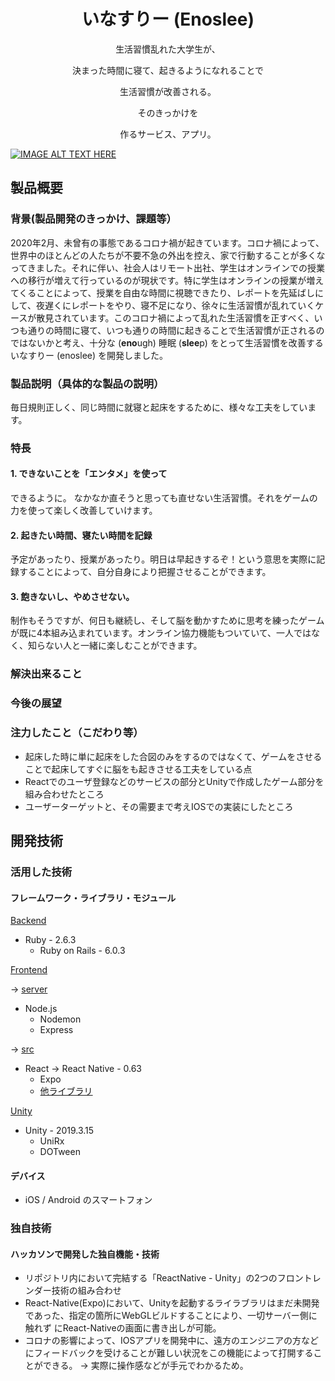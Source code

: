 # <div style="text-align: center;">いなすりー (Enoslee)</div>
<div style="text-align: center;">
生活習慣乱れた大学生が、<br>

決まった時間に寝て、起きるようになれることで<br>

生活習慣が改善される。<br>

そのきっかけを<br>

作るサービス、アプリ。<br>
</div>

[![IMAGE ALT TEXT HERE](https://jphacks.com/wp-content/uploads/2020/09/JPHACKS2020_ogp.jpg)](https://www.youtube.com/watch?v=G5rULR53uMk)

## 製品概要
### 背景(製品開発のきっかけ、課題等）
2020年2月、未曾有の事態であるコロナ禍が起きています。コロナ禍によって、世界中のほとんどの人たちが不要不急の外出を控え、家で行動することが多くなってきました。それに伴い、社会人はリモート出社、学生はオンラインでの授業への移行が増えて行っているのが現状です。特に学生はオンラインの授業が増えてくることによって、授業を自由な時間に視聴できたり、レポートを先延ばしにして、夜遅くにレポートをやり、寝不足になり、徐々に生活習慣が乱れていくケースが散見されています。このコロナ禍によって乱れた生活習慣を正すべく、いつも通りの時間に寝て、いつも通りの時間に起きることで生活習慣が正されるのではないかと考え、十分な (**eno**ugh) 睡眠 (**slee**p) をとって生活習慣を改善するいなすりー (enoslee) を開発しました。
### 製品説明（具体的な製品の説明）
毎日規則正しく、同じ時間に就寝と起床をするために、様々な工夫をしています。

### 特長
#### 1. できないことを「エンタメ」を使って
できるように。
  なかなか直そうと思っても直せない生活習慣。それをゲームの力を使って楽しく改善していけます。

#### 2. 起きたい時間、寝たい時間を記録
  予定があったり、授業があったり。明日は早起きするぞ！という意思を実際に記録することによって、自分自身により把握させることができます。

#### 3. 飽きないし、やめさせない。
  制作もそうですが、何日も継続し、そして脳を動かすために思考を練ったゲームが既に4本組み込まれています。オンライン協力機能もついていて、一人ではなく、知らない人と一緒に楽しむことができます。


### 解決出来ること


### 今後の展望


### 注力したこと（こだわり等）
* 起床した時に単に起床をした合図のみをするのではなくて、ゲームをさせることで起床してすぐに脳をも起きさせる工夫をしている点
* Reactでのユーザ登録などのサービスの部分とUnityで作成したゲーム部分を組み合わせたところ
* ユーザーターゲットと、その需要まで考えIOSでの実装にしたところ

## 開発技術
### 活用した技術

#### フレームワーク・ライブラリ・モジュール
[Backend](./backend)
* Ruby - 2.6.3
  * Ruby on Rails - 6.0.3

[Frontend](./frontend)

-> [server](./frontend/server)
  * Node.js
    * Nodemon
    * Express

-> [src](./frontend/src)
  * React -> React Native - 0.63
    * Expo
    * [他ライブラリ](./frontend/src/package.json)

[Unity](./unity/JPHacks2020)
* Unity - 2019.3.15
  * UniRx
  * DOTween


#### デバイス
* iOS / Android のスマートフォン

### 独自技術
#### ハッカソンで開発した独自機能・技術
* リポジトリ内において完結する「ReactNative - Unity」の2つのフロントレンダー技術の組み合わせ
* React-Native(Expo)において、Unityを起動するライラブラリはまだ未開発であった、指定の箇所にWebGLビルドすることにより、一切サーバー側に触れず
にReact-Nativeの画面に書き出しが可能。
* コロナの影響によって、IOSアプリを開発中に、遠方のエンジニアの方などにフィードバックを受けることが難しい状況をこの機能によって打開することができる。
→ 実際に操作感などが手元でわかるため。
